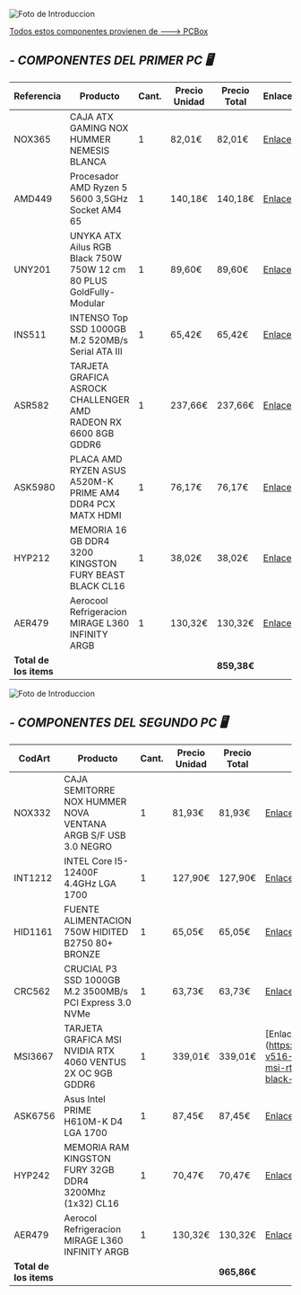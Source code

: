 ![Foto de Introduccion](https://upload.wikimedia.org/wikipedia/commons/thumb/2/20/AMD_logo_pre-2013.svg/1280px-AMD_logo_pre-2013.svg.png)

[Todos estos componentes provienen de ---> PCBox](https://www.pcbox.com/)

## *- COMPONENTES DEL PRIMER PC  🖥️*

| Referencia| Producto | Cant. | Precio Unidad | Precio Total | Enlace |
|---------|-----------|--------|---------------|--------------|---------|
| NOX365 | CAJA ATX GAMING NOX HUMMER NEMESIS BLANCA | 1 | 82,01€ | 82,01€ | [Enlace](https://www.pcbox.com/nxhummernmsswh-caja-atx-gaming-nox-hummer-nemesis-blanca/p) |
| AMD449 | Procesador AMD Ryzen 5 5600 3,5GHz Socket AM4 65 | 1 | 140,18€ | 140,18€ | [Enlace](https://www.pcbox.com/100-100000927box-amd-ryzen-5-5600--3-5ghz-socket-am4-65/p) |
| UNY201 | UNYKA ATX Ailus RGB Black 750W 750W 12 cm 80 PLUS GoldFully-Modular | 1 | 89,60€ | 89,60€ | [Enlace](https://www.pcbox.com/uk521205-unyka--atx-atilus-rgb-black-750w-750w-12-cm-80-plus-goldmodular/p) |
| INS511 | INTENSO Top SSD 1000GB M.2 520MB/s Serial ATA III | 1 | 65,42€ | 65,42€ | [Enlace](https://www.pcbox.com/3832460-intenso--top--ssd-1000gb-m-2--520mb-s-serial-ata-iii/p) |
| ASR582 | TARJETA GRAFICA ASROCK CHALLENGER AMD RADEON RX 6600 8GB GDDR6 | 1 | 237,66€ | 237,66€ | [Enlace](https://www.pcbox.com/90-ga2rzz-00uanf-asrock-amd-radeon-rx-6600-8gb-gddr6-hdmi-dport/p) |
| ASK5980 | PLACA AMD RYZEN ASUS A520M-K PRIME AM4 DDR4 PCX MATX HDMI | 1 | 76,17€ | 76,17€ | [Enlace](https://www.pcbox.com/90mb1500-m0eay0-placa-amd-ryzen-asus-a520m-k-prime-am4-ddr4-pcx-matx-hdmi/p) |
| HYP212 | MEMORIA 16 GB DDR4 3200 KINGSTON FURY BEAST BLACK CL16 | 1 | 38,02€ | 38,02€ | [Enlace](https://www.pcbox.com/kf432c16bb1-16-memoria-16-gb-ddr4-3200-kingston-fury-beast-black-cl16/p) |
| AER479 | Aerocool Refrigeracion MIRAGE L360 INFINITY ARGB | 1 | 130,32€ | 130,32€ | [Enlace](https://www.pcbox.com/miragel360w-aerocool-refrigeracion-mirage-l360-infinity-argb/p) |
| **Total de los items** | | | | **859,38€** | |

![Foto de Introduccion](https://logodownload.org/wp-content/uploads/2014/04/intel-logo-2-1.png)

## *- COMPONENTES DEL SEGUNDO PC  🖥️*

| CodArt    | Producto                                                                 | Cant. | Precio Unidad | Precio Total | Enlace |
|-----------|--------------------------------------------------------------------------|-------|--------------|--------------|--------|
| NOX332    | CAJA SEMITORRE NOX HUMMER NOVA VENTANA ARGB S/F USB 3.0 NEGRO            | 1     | 81,93€       | 81,93€       | [Enlace](#) |
| INT1212   | INTEL Core I5-12400F 4.4GHz LGA 1700                                     | 1     | 127,90€      | 127,90€      | [Enlace](https://www.pcbox.com/nxhummernova-caja-semitorre-nox-hummer-nova-ventana-argb-s-f-usb-3-0-negro/p)|
| HID1161   | FUENTE ALIMENTACION 750W HIDITED B2750 80+ BRONZE                        | 1     | 65,05€       | 65,05€       | [Enlace](#) |
| CRC562    | CRUCIAL P3 SSD 1000GB M.2 3500MB/s PCI Express 3.0 NVMe                  | 1     | 63,73€       | 63,73€       | [Enlace](https://www.pcbox.com/psu010008-fuente-alimentacion-750w-hiditec-bz750-80--bronze/p) |
| MSI3667   | TARJETA GRAFICA MSI NVIDIA RTX 4060 VENTUS 2X OC 9GB GDDR6               | 1     | 339,01€      | 339,01€      | [Enlace](https://www.pcbox.com/912-v516-004-tarjeta-grafica-msi-rtx-4060-ventus-2x-black-8gb-oc-gddr6x/p|
| ASK6756   | Asus Intel PRIME H610M-K D4 LGA 1700                                     | 1     | 87,45€       | 87,45€       | [Enlace](https://www.pcbox.com/90mb1a10-m0eay0-asus-intel--prime-h610m-k-d4-lga-1700/p)|
| HYP242    | MEMORIA RAM KINGSTON FURY 32GB DDR4 3200Mhz (1x32) CL16                  | 1     | 70,47€       | 70,47€       | [Enlace](https://www.pcbox.com/kf432c16bb-32-kingston-fury-beast--32gb-ddr4-3200mhz---1x32---cl16/p)|
| AER479    | Aerocol Refrigeracion MIRAGE L360 INFINITY ARGB                          | 1     | 130,32€      | 130,32€      | [Enlace](https://www.pcbox.com/miragel360w-aerocool-refrigeracion-mirage-l360-infinity-argb/p) |
| **Total de los items** | | | | **965,86€** |




